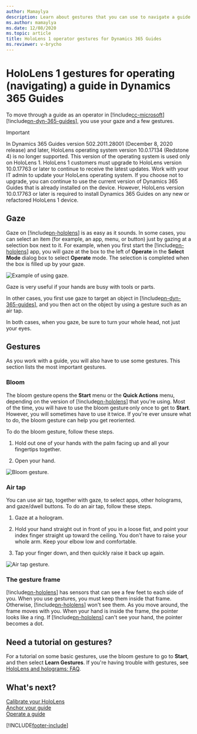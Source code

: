 ```yaml
---
author: Mamaylya
description: Learn about gestures that you can use to navigate a guide as an operator in Microsoft Dynamics 365 Guides.
ms.author: mamaylya
ms.date: 12/08/2020
ms.topic: article
title: HoloLens 1 operator gestures for Dynamics 365 Guides
ms.reviewer: v-brycho
---
```


# HoloLens 1 gestures for operating (navigating) a guide in Dynamics 365 Guides

To move through a guide as an operator in [!include[cc-microsoft](../includes/cc-microsoft.md)] [!include[pn-dyn-365-guides](../includes/pn-dyn-365-guides.md)], you use your gaze and a few gestures.

> [!IMPORTANT]
> In Dynamics 365 Guides version 502.2011.28001 (December 8, 2020 release) and later, HoloLens operating system version 10.0.17134 (Redstone 4) is no longer supported. This version of the operating system is used only on HoloLens 1. HoloLens 1 customers must upgrade to HoloLens version 10.0.17763 or later to continue to receive the latest updates. Work with your IT admin to update your HoloLens operating system. If you choose not to upgrade, you can continue to use the current version of Dynamics 365 Guides that is already installed on the device. However, HoloLens version 10.0.17763 or later is required to install Dynamics 365 Guides on any new or refactored HoloLens 1 device. 

## Gaze

Gaze on [!include[pn-hololens](../includes/pn-hololens.md)] is as easy as it sounds. In some cases, you can select an item (for example, an app, menu, or button) just by gazing at a selection box next to it. For example, when you first start the [!include[pn-hololens](../includes/pn-hololens.md)] app, you will gaze at the box to the left of **Operate** in the **Select Mode** dialog box to select **Operate** mode. The selection is completed when the box is filled up by your gaze.

![Example of using gaze.](media/selection-mode.PNG "Example of using gaze")

Gaze is very useful if your hands are busy with tools or parts.

In other cases, you first use gaze to target an object in [!include[pn-dyn-365-guides](../includes/pn-dyn-365-guides.md)], and you then act on the object by using a gesture such as an air tap.

In both cases, when you gaze, be sure to turn your whole head, not just your eyes.

## Gestures

As you work with a guide, you will also have to use some gestures. This section lists the most important gestures.

### Bloom

The bloom gesture opens the **Start** menu or the **Quick Actions** menu, depending on the version of [!include[pn-hololens](../includes/pn-hololens.md)] that you're using. Most of the time, you will have to use the bloom gesture only once to get to **Start**. However, you will sometimes have to use it twice. If you're ever unsure what to do, the bloom gesture can help you get reoriented.

To do the bloom gesture, follow these steps.

1. Hold out one of your hands with the palm facing up and all your fingertips together.

2. Open your hand.

![Bloom gesture.](media/bloom-gesture.PNG "Bloom gesture")

### Air tap

You can use air tap, together with gaze, to select apps, other holograms, and gaze/dwell buttons. To do an air tap, follow these steps.

1. Gaze at a hologram.

2. Hold your hand straight out in front of you in a loose fist, and point your index finger straight up toward the ceiling. You don't have to raise your whole arm. Keep your elbow low and comfortable.

3. Tap your finger down, and then quickly raise it back up again.

![Air tap gesture.](media/air-tap-gesture.PNG "Air tap gesture")

### The gesture frame

[!include[pn-hololens](../includes/pn-hololens.md)] has sensors that can see a few feet to each side of you. When you use gestures, you must keep them inside that frame. Otherwise, [!include[pn-hololens](../includes/pn-hololens.md)] won't see them. As you move around, the frame moves with you. When your hand is inside the frame, the pointer looks like a ring. If [!include[pn-hololens](../includes/pn-hololens.md)] can't see your hand, the pointer becomes a dot.

## Need a tutorial on gestures?

For a tutorial on some basic gestures, use the bloom gesture to go to **Start**, and then select **Learn Gestures**. If you're having trouble with gestures, see [HoloLens and holograms: FAQ](https://support.microsoft.com/help/13456/hololens-and-holograms-faq).

## What's next?

[Calibrate your HoloLens](operator-calibrate.md)<br>
[Anchor your guide](operator-anchor.md)<br>
[Operate a guide](operator-step-card-orientation.md)


[!INCLUDE[footer-include](../includes/footer-banner.md)]
